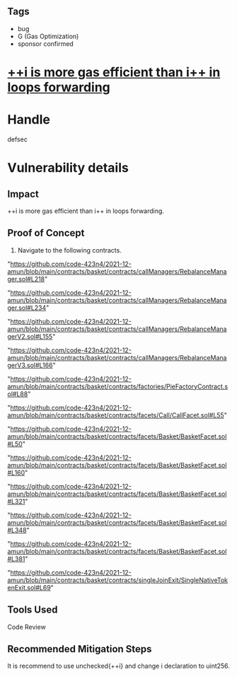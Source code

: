 ## Tags

- bug
- G (Gas Optimization)
- sponsor confirmed

# [++i is more gas efficient than i++ in loops forwarding](https://github.com/code-423n4/2021-12-amun-findings/issues/108) 

# Handle

defsec


# Vulnerability details

## Impact

++i is more gas efficient than i++ in loops forwarding.

## Proof of Concept

1. Navigate to the following contracts.

"https://github.com/code-423n4/2021-12-amun/blob/main/contracts/basket/contracts/callManagers/RebalanceManager.sol#L218"

"https://github.com/code-423n4/2021-12-amun/blob/main/contracts/basket/contracts/callManagers/RebalanceManager.sol#L234"

"https://github.com/code-423n4/2021-12-amun/blob/main/contracts/basket/contracts/callManagers/RebalanceManagerV2.sol#L155"

"https://github.com/code-423n4/2021-12-amun/blob/main/contracts/basket/contracts/callManagers/RebalanceManagerV3.sol#L166"

"https://github.com/code-423n4/2021-12-amun/blob/main/contracts/basket/contracts/factories/PieFactoryContract.sol#L88"

"https://github.com/code-423n4/2021-12-amun/blob/main/contracts/basket/contracts/facets/Call/CallFacet.sol#L55"

"https://github.com/code-423n4/2021-12-amun/blob/main/contracts/basket/contracts/facets/Basket/BasketFacet.sol#L50"

"https://github.com/code-423n4/2021-12-amun/blob/main/contracts/basket/contracts/facets/Basket/BasketFacet.sol#L160"

"https://github.com/code-423n4/2021-12-amun/blob/main/contracts/basket/contracts/facets/Basket/BasketFacet.sol#L321"

"https://github.com/code-423n4/2021-12-amun/blob/main/contracts/basket/contracts/facets/Basket/BasketFacet.sol#L348"

"https://github.com/code-423n4/2021-12-amun/blob/main/contracts/basket/contracts/facets/Basket/BasketFacet.sol#L381"

"https://github.com/code-423n4/2021-12-amun/blob/main/contracts/basket/contracts/singleJoinExit/SingleNativeTokenExit.sol#L69"


## Tools Used

Code Review

## Recommended Mitigation Steps

It is  recommend to use unchecked{++i} and change i declaration to uint256.

